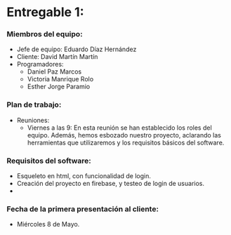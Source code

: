 # Entregable 1:

### Miembros del equipo:
  
- Jefe de equipo: Eduardo Díaz Hernández
- Cliente: David Martín Martín
- Programadores:
    - Daniel Paz Marcos
    - Victoria Manrique Rolo
    - Esther Jorge Paramio


### Plan de trabajo:

- Reuniones:
    - Viernes a las 9:
	En esta reunión se han establecido los roles del equipo. Además, hemos esbozado nuestro proyecto, aclarando las herramientas que utilizaremos y los requisitos básicos del software.


### Requisitos del software:

- Esqueleto en html, con funcionalidad de login.
- Creación del proyecto en firebase, y testeo de login de usuarios.
- 


### Fecha de la primera presentación al cliente:

- Miércoles 8 de Mayo.

